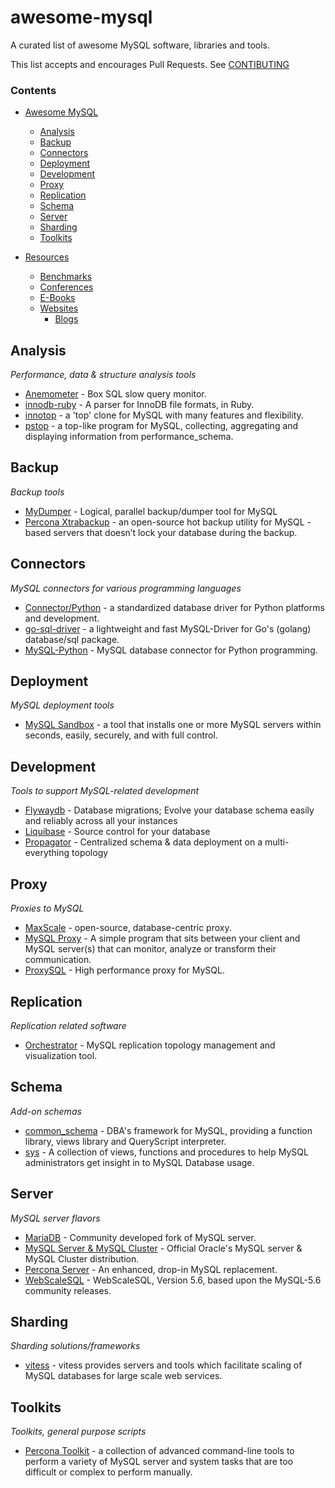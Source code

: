 # awesome-mysql

A curated list of awesome MySQL software, libraries and tools.

This list accepts and encourages Pull Requests. See [CONTIBUTING](CONTRIBUTING.md)

### Contents

- [Awesome MySQL](#awesome-mysql)
    - [Analysis](#analysis)
    - [Backup](#backup)
    - [Connectors](#connectors)
    - [Deployment](#deployment)
    - [Development](#development)
    - [Proxy](#proxy)
    - [Replication](#replication)
    - [Schema](#schema)
    - [Server](#server)
    - [Sharding](#sharding)
    - [Toolkits](#toolkits)

- [Resources](#resources)
    - [Benchmarks](#benchmarks)
    - [Conferences](#conferences)
    - [E-Books](#e-books)
    - [Websites](#websites)
        - [Blogs](#blogs)


## Analysis

*Performance, data & structure analysis tools*

* [Anemometer](https://github.com/box/Anemometer) - Box SQL slow query monitor.
* [innodb-ruby](https://github.com/jeremycole/innodb_ruby) - A parser for InnoDB file formats, in Ruby.
* [innotop](https://github.com/innotop/innotop) - a 'top' clone for MySQL with many features and flexibility.
* [pstop](https://github.com/sjmudd/pstop) - a top-like program for MySQL, collecting, aggregating and displaying information from performance_schema.


## Backup

*Backup tools*

* [MyDumper](https://launchpad.net/mydumper) - Logical, parallel backup/dumper tool for MySQL
* [Percona Xtrabackup](http://www.percona.com/doc/percona-xtrabackup) - an open-source hot backup utility for MySQL - based servers that doesn’t lock your database during the backup.


## Connectors

*MySQL connectors for various programming languages*

* [Connector/Python](https://dev.mysql.com/downloads/connector/python/) - a standardized database driver for Python platforms and development.
* [go-sql-driver](https://github.com/go-sql-driver/mysql) - a lightweight and fast MySQL-Driver for Go's (golang) database/sql package.
* [MySQL-Python](http://sourceforge.net/projects/mysql-python/) - MySQL database connector for Python programming.


## Deployment

*MySQL deployment tools*

- [MySQL Sandbox](http://mysqlsandbox.net/) - a tool that installs one or more MySQL servers within seconds, easily, securely, and with full control.


## Development

*Tools to support MySQL-related development*

- [Flywaydb](http://flywaydb.org/getstarted/) - Database migrations; Evolve your database schema easily and reliably across all your instances
- [Liquibase](http://www.liquibase.org/) - Source control for your database
- [Propagator](https://github.com/outbrain/propagator) - Centralized schema & data deployment on a multi-everything topology


## Proxy

*Proxies to MySQL*

* [MaxScale](https://github.com/mariadb-corporation/MaxScale) - open-source, database-centric proxy.
* [MySQL Proxy](https://launchpad.net/mysql-proxy) - A simple program that sits between your client and MySQL server(s) that can monitor, analyze or transform their communication.
* [ProxySQL](https://github.com/renecannao/proxysql) - High performance proxy for MySQL.


## Replication

*Replication related software*

* [Orchestrator](https://github.com/outbrain/orchestrator) - MySQL replication topology management and visualization tool.


## Schema

*Add-on schemas*

* [common_schema](http://code.google.com/p/common-schema/) - DBA's framework for MySQL, providing a function library, views library and QueryScript interpreter.
* [sys](https://github.com/MarkLeith/mysql-sys) - A collection of views, functions and procedures to help MySQL administrators get insight in to MySQL Database usage.


## Server

*MySQL server flavors*

* [MariaDB](https://github.com/MariaDB/server) - Community developed fork of MySQL server.
* [MySQL Server & MySQL Cluster](https://github.com/mysql/mysql-server) - Official Oracle's MySQL server & MySQL Cluster distribution.
* [Percona Server](https://launchpad.net/percona-server) - An enhanced, drop-in MySQL replacement.
* [WebScaleSQL](https://github.com/webscalesql/webscalesql-5.6) - WebScaleSQL, Version 5.6, based upon the MySQL-5.6 community releases.


## Sharding

*Sharding solutions/frameworks*

* [vitess](https://github.com/youtube/vitess) - vitess provides servers and tools which facilitate scaling of MySQL databases for large scale web services.


## Toolkits

*Toolkits, general purpose scripts*

* [Percona Toolkit](http://www.percona.com/software/percona-toolkit) - a collection of advanced command-line tools to perform a variety of MySQL server and system tasks that are too difficult or complex to perform manually.
